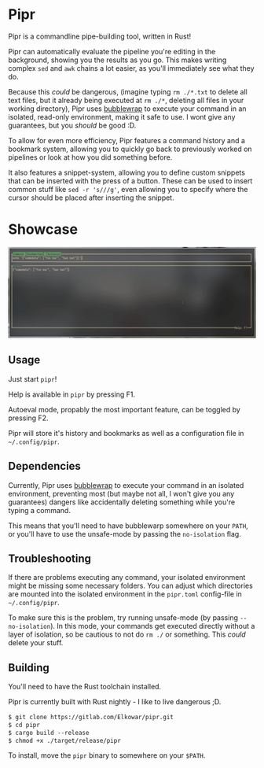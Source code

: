 # Pipr
Pipr is a commandline pipe-building tool, written in Rust!

Pipr can automatically evaluate the pipeline you're editing in the background,
showing you the results as you go. 
This makes writing complex `sed` and `awk` chains a lot easier, 
as you'll immediately see what they do.

Because this _could_ be dangerous,
(imagine typing `rm ./*.txt` to delete all text files, 
but it already being executed at `rm ./*`, deleting all files in your working directory),
Pipr uses [bubblewrap](https://github.com/containers/bubblewrap) to execute your command
in an isolated, read-only environment, making it safe to use. I wont give any guarantees,
but you _should_ be good :D.

To allow for even more efficiency, 
Pipr features a command history and a bookmark system, 
allowing you to quickly go back to previously worked on pipelines 
or look at how you did something before.

It also features a snippet-system, allowing you to define custom snippets 
that can be inserted with the press of a button.
These can be used to insert common stuff like `sed -r 's///g'`, 
even allowing you to specify where the cursor should be placed after inserting the snippet.

# Showcase
![showcase](showcase.gif)


## Usage
Just start `pipr`!

Help is available in `pipr` by pressing F1.

Autoeval mode, propably the most important feature, can be toggled by pressing F2.

Pipr will store it's history and bookmarks as well as a configuration file in `~/.config/pipr`.

## Dependencies
Currently, Pipr uses [bubblewrap](https://github.com/containers/bubblewrap)
to execute your command in an isolated environment, 
preventing most (but maybe not all, I won't give you any guarantees) dangers 
like accidentally deleting something while you're typing a command.

This means that you'll need to have bubblewarp somewhere on your `PATH`,
or you'll have to use the unsafe-mode by passing the `no-isolation` flag.

## Troubleshooting

If there are problems executing any command, 
your isolated environment might be missing some necessary folders.
You can adjust which directories are mounted into the isolated environment 
in the `pipr.toml` config-file in `~/.config/pipr`.

To make sure this is the problem, try running unsafe-mode (by passing `--no-isolation`).
In this mode, your commands get executed directly without a layer of isolation, 
so be cautious to not do `rm ./` or something. This _could_ delete your stuff.

## Building
You'll need to have the Rust toolchain installed.

Pipr is currently built with Rust nightly - I like to live dangerous ;D.
```
$ git clone https://gitlab.com/Elkowar/pipr.git
$ cd pipr
$ cargo build --release
$ chmod +x ./target/release/pipr
```

To install, move the `pipr` binary to somewhere on your `$PATH`.

